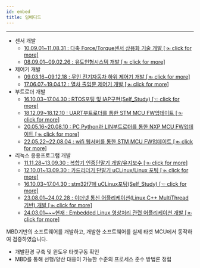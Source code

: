```yaml
---
id: embed
title: 임베디드
---
```

---

- 센서 개발
  - [10.09.01~11.08.31 : 다축 Force/Torque센서 상용화 기술 개발 [☜ click for more]](./embed/sensor/ftsensor)
  - [08.09.01~09.02.26 : 유도인형시스템 개발 [☜ click for more]](./embed/sensor/judo)
- 제어기 개발
  - [09.03.16~09.12.18 : 무인 전기자동차 하위 제어기 개발 [☜ click for more]](./embed/controller/kuve)
  - [17.06.07~19.04.12 : 열차 출입문 제어기 개발 [☜ click for more]](./embed/controller/traindoor)
- 부트로더 개발
  - [16.10.03~17.04.30 : RTOS포팅 및 IAP구현(Self_Study) [☜ click for more]](./embed/controller/iap)
  - [18.12.09~18.12.10 : UART부트로더를 통한 STM MCU FW업데이트 [☜ click for more]](./embed/controller)
  - [20.05.16~20.08.10 : PC Python과 LIN부트로더를 통한 NXP MCU FW업데이트 [☜ click for more]](./embed/controller)
  - [22.05.22~22.08.04 : wifi 웹서버를 통한 STM MCU FW업데이트 [☜ click for more]](./embed/controller)
- 리눅스 응용프로그램 개발
  - [11.11.28~13.09.30 : 복합기 인증단말기 개발/유지보수 [☜ click for more]](./embed/linux/fujixerox)
  - [12.10.01~13.09.30 : 카드리더기 단말기 uCLinux/Linux 포팅 [☜ click for more]](./embed/linux/fujixerox)
  - [16.10.03~17.04.30 : stm32f7에 uCLinux포팅(Self_Study) [☜ click for more]](./embed/linux/stm32f7)
  - [23.08.01~24.02.28 : 이더넷 통신 어플리케이션(Linux C++ MultiThread 기반) 개발 [☜ click for more]](./embed/linux)  
  - [24.03.01~~~현재 : Embedded Linux 영상처리 관련 어플리케이션 개발 [☜ click for more]](./embed/linux/eyeRec)

MBD기반의 소프트웨어를 개발하고, 개발한 소프트웨어를 실제 타겟 MCU에서 동작하여 검증하였습니다.

* 개발환경 구축 및 윈도우 타겟구동 확인
* MBD를 통해 선행/양산 대응이 가능한 수준의 프로세스 준수 방법론 정립
